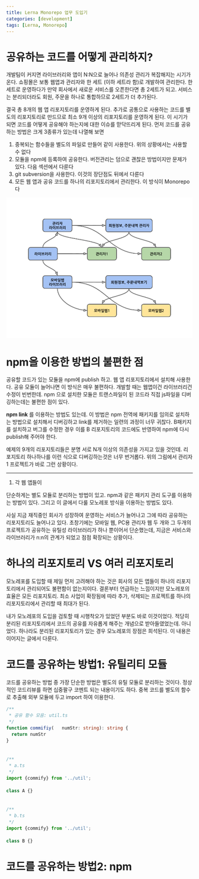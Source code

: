 ```yaml
---
title: Lerna Monorepo 업무 도입기
categories: [development]
tags: [Lerna, Monorepo]
---
```


# 공유하는 코드를 어떻게 관리하지?

개발팀이 커지면 라이브러리와 앱이 N:N으로 늘어나 의존성 관리가 복잡해지는 시기가 온다. 쇼핑몰은 보통 웹앱과 관리자와 한 세트 (이하 세트라 함)로 개발하여 관리한다. 한 세트로 운영하다가 만약 회사에서 새로운 서비스를 오픈한다면 총 2세트가 되고. 서비스는 분리되더라도 회원, 주문을 하나로 통합하므로 2세트가 더 추가된다.

결국 총 8개의 웹 앱 리포지토리를 운영하게 된다. 추가로 공통으로 사용하는 코드를 별도의 리포지토리로 만드므로 최소 9개 이상의 리포지토리를 운영하게 된다. 이 시기가 되면 코드를 어떻게 공유해야 하는지에 대한 이슈를 맏닥뜨리게 된다. 먼저 코드를 공유하는 방법은 크게 3종류가 있는데 나열해 보면

1. 중복되는 함수들을 별도의 파일로 만들어 같이 사용한다. 위의 상황에서는 사용할 수 없다
2. 모듈을 npm에 등록하여 공유한다. 버전관리는 덤으로 괜찮은 방법이지만 문제가 있다. 다음 섹션에서 다룬다
3. git subversion을 사용한다. 이것의 장단점도 뒤에서 다룬다
4. 모든 웹 앱과 공유 코드를 하나의 리포지토리에서 관리한다. 이 방식이 Monorepo다

![리포지토리 구성도](./structure1.png)

# npm을 이용한 방법의 불편한 점

공유할 코드가 있는 모듈을 npm에 publish 하고. 웹 앱 리포지토리에서 설치해 사용한다. 공유 모듈이 늘어나면 이 방식은 매우 불편하다. 개발할 때는 웹앱이건 라이브러리건 수정이 빈번한데. npm 으로 설치한 모듈은 트랜스파일이 된 코드라 직접 js파일을 디버깅하는데는 불편한 점이 있다.

**npm link** 를 이용하는 방법도 있는데. 이 방법은 npm 전역에 패키지를 임의로 설치하는 방법으로 설치해서 디버깅하고 link를 제거하는 일련의 과정이 너무 귀찮다. B패키지를 설치하고 버그를 수정한 경우 이를 B 리포지토리의 코드에도 반영하여 npm에 다시 publish해 주어야 한다.

예제의 9개의 리포지토리들은 분명 서로 N개 이상의 의존성을 가지고 있을 것인데. 리포지토리 하나하나를 이런 식으로 디버깅하는것은 너무 번거롭다. 위의 그림에서 관리자1 프로젝트가 바로 그런 상황이다.

---

1. 각 웹 앱들이

단순하게는 별도 모듈로 분리하는 방법이 있고. npm과 같은 패키지 관리 도구를 이용하는 방법이 있다. 그리고 이 글에서 다룰 모노레포 방식을 이용하는 방법도 있다.

사실 지금 재직중인 회사가 성장하여 운영하는 서비스가 늘어나고 그에 따라 공유하는 리포지토리도 늘어나고 있다. 초창기에는 모바일 웹, PC용 관리자 웹 두 개와 그 두개의 프로젝트가 공유하는 유틸성 라이브러리가 하나 뿐이어서 단순했는데, 지금은 서비스와 라이브러리가 n:n의 관계가 되었고 점점 확장되는 상황이다.

# 하나의 리포지토리 VS 여러 리포지토리

모노레포를 도입할 때 제일 먼저 고려해야 하는 것은 회사의 모든 앱들이 하나의 리포지토리에서 관리되어도 불편함이 없는지이다. 결론부터 언급하는 느낌이지만 모노레포의 효율은 모든 리포지토리. 최소 사업이 확장됨에 따라 추가, 삭제되는 프로젝트를 하나의 리포지토리에서 관리할 때 최대가 된다.

내가 모노레포의 도입을 검토할 때 시행착오가 있었던 부분도 바로 이것이었다. 적당히 분리된 리포지토리에서 코드의 공유를 자유롭게 해주는 개념으로 받아들였었는데. 아니었다. 하나라도 분리된 리포지토리가 있는 경우 모노레포의 장점은 희석된다. 이 내용은 이어지는 글에서 다룬다.

# 코드를 공유하는 방법1: 유틸리티 모듈

코드를 공유하는 방법 중 가장 단순한 방법은 별도의 유틸 모듈로 분리하는 것이다. 정상적인 코드리뷰를 하면 십중팔구 코멘트 되는 내용이기도 하다. 중복 코드를 별도의 함수로 추출해 외부 모듈에 두고 import 하여 이용한다.

```ts
/**
 * 공유 함수 모음: util.ts
 */
function commifiy(   numStr: string): string {
  return numStr
}


/**
 * a.ts
 */
import {commify} from '../util';

class A {}


/**
 * b.ts
 */
import {commify} from '../util';

class B {}
```

# 코드를 공유하는 방법2: npm
